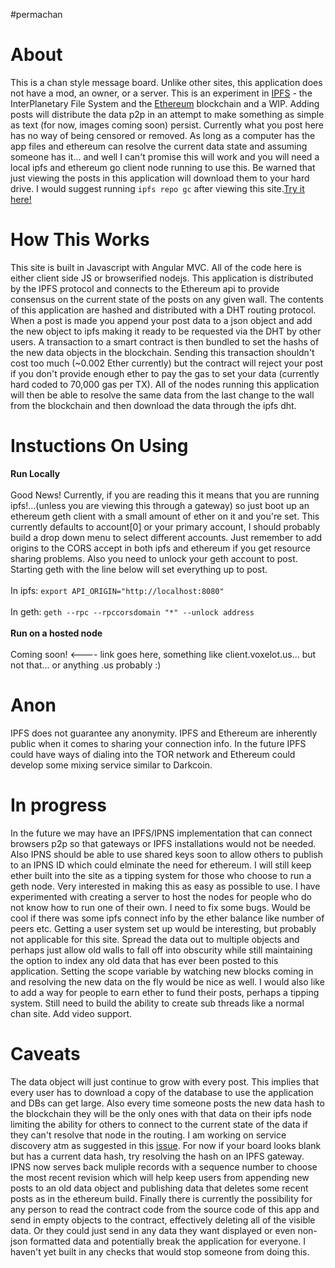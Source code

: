 #permachan

<h1>About</h1>
<p>This is a chan style message board. Unlike other sites, this application does not have a mod, an owner, or a server. This is an experiment in <a href="https://ipfs.io/">IPFS</a> - the InterPlanetary File System and the <a href="https://ipfs.io/">Ethereum</a> blockchain and a WIP. Adding posts will distribute the data p2p in an attempt to make something as simple as text (for now, images coming soon) persist. Currently what you post here has no way of being censored or removed. As long as a computer has the app files and ethereum can resolve the current data state and assuming someone has it... and well I can't promise this will work and you will need a local ipfs and ethereum go client node running to use this. Be warned that just viewing the posts in this application will download them to your hard drive. I would suggest running <code>ipfs repo gc</code> after viewing this site.<a href="#/boards">Try it here!</a></p>

<h1>How This Works</h1>
<p>This site is built in Javascript with Angular MVC. All of the code here is either client side JS or browserified nodejs. This application is distributed by the IPFS protocol and connects to the Ethereum api to provide consensus on the current state of the posts on any given wall.  The contents of this application are hashed and distributed with a DHT routing protocol. When a post is made you append your post data to a json object and add the new object to ipfs making it ready to be requested via the DHT by other users. A transaction to a smart contract is then bundled to set the hashs of the new data objects in the blockchain. Sending this transaction shouldn't cost too much (~0.002 Ether currently) but the contract will reject your post if you don't provide enough ether to pay the gas to set your data (currently hard coded to 70,000 gas per TX). All of the nodes running this application will then be able to resolve the same data from the last change to the wall from the blockchain and then download the data through the ipfs dht.</p>

<h1>Instuctions On Using</h1>
<p><b>Run Locally</b>
<br>
<br>
Good News! Currently, if you are reading this it means that you are running ipfs!...(unless you are viewing this through a gateway) so just boot up an ethereum geth client with a small amount of ether on it and you're set. This currently defaults to account[0] or your primary account, I should probably build a drop down menu to select different accounts. Just remember to add origins to the CORS accept in both ipfs and ethereum if you get resource sharing problems. Also you need to unlock your geth account to post. Starting geth with the line below will set everything up to post.
<br>
<br>
In ipfs:
<code>export API_ORIGIN="http://localhost:8080"</code>
<br>
<br>
In geth:
<code>geth --rpc --rpccorsdomain "*" --unlock address</code>
<br>
<br>
<b>Run on a hosted node</b>
<br>
<br>
Coming soon! <---- link goes here, something like client.voxelot.us... but not that... or anything .us probably :)
</p>

<h1>Anon</h1>
<p>IPFS does not guarantee any anonymity. IPFS and Ethereum are inherently public when it comes to sharing your connection info. In the future IPFS could have ways of dialing into the TOR network and Ethereum could develop some mixing service similar to Darkcoin.</p>

<h1>In progress</h1>
<p>In the future we may have an IPFS/IPNS implementation that can connect browsers p2p so that gateways or IPFS installations would not be needed. Also IPNS should be able to use shared keys soon to allow others to publish to an IPNS ID which could elminate the need for ethereum. I will still keep ether built into the site as a tipping system for those who choose to run a geth node. Very interested in making this as easy as possible to use.  I have experimented with creating a server to host the nodes for people who do not know how to run one of their own. I need to fix some bugs. Would be cool if there was some ipfs connect info by the ether balance like number of peers etc. Getting a user system set up would be interesting, but probably not applicable for this site. Spread the data out to multiple objects and perhaps just allow old walls to fall off into obscurity while still maintaining the option to index any old data that has ever been posted to this application. Setting the scope variable by watching new blocks coming in and resolving the new data on the fly would be nice as well. I would also like to add a way for people to earn ether to fund their posts, perhaps a tipping system. Still need to build the ability to create sub threads like a normal chan site. Add video support.</p>

<h1>Caveats</h1>
<p>The data object will just continue to grow with every post.  This implies that every user has to download a copy of the database to use the application and DBs can get large. Also every time someone posts the new data hash to the blockchain they will be the only ones with that data on their ipfs node limiting the ability for others to connect to the current state of the data if they can't resolve that node in the routing. I am working on service discovery atm as suggested in this <a href="https://github.com/ipfs/notes/issues/15">issue</a>. For now if your board looks blank but has a current data hash, try resolving the hash on an IPFS gateway. IPNS now serves back muliple records with a sequence number to choose the most recent revision which will help keep users from appending new posts to an old data object and publishing data that deletes some recent posts as in the ethereum build. Finally there is currently the possibility for any person to read the contract code from the source code of this app and send in empty objects to the contract, effectively deleting all of the visible data. Or they could just send in any data they want displayed or even non-json formatted data and potentially break the application for everyone. I haven't yet built in any checks that would stop someone from doing this.</a></p>